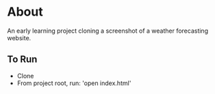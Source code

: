 # About
  An early learning project cloning a screenshot of a weather forecasting website.

## To Run
  - Clone
  - From project root, run: 'open index.html'